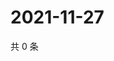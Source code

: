 # 2021-11-27

共 0 条

<!-- BEGIN WEIBO -->
<!-- 最后更新时间 Sat Nov 27 2021 23:11:42 GMT+0800 (China Standard Time) -->

<!-- END WEIBO -->
